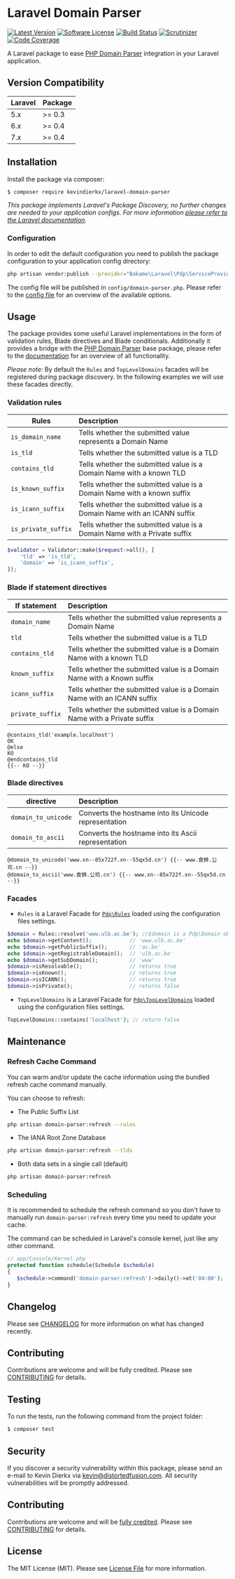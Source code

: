 # Laravel Domain Parser

[![Latest Version](https://img.shields.io/github/tag/kevindierkx/laravel-domain-parser.svg?style=flat-square)](https://github.com/kevindierkx/laravel-domain-parser/tags)
[![Software License](https://img.shields.io/badge/license-MIT-brightgreen.svg?style=flat-square)](https://github.com/kevindierkx/laravel-domain-parser/blob/master/LICENSE)
[![Build Status](https://img.shields.io/travis/kevindierkx/laravel-domain-parser.svg?style=flat-square)](https://travis-ci.org/kevindierkx/laravel-domain-parser)
[![Scrutinizer](https://img.shields.io/scrutinizer/g/kevindierkx/laravel-domain-parser.svg?style=flat-square)](https://scrutinizer-ci.com/g/kevindierkx/laravel-domain-parser/)
[![Code Coverage](https://img.shields.io/scrutinizer/coverage/g/kevindierkx/laravel-domain-parser.svg?style=flat-square)](https://scrutinizer-ci.com/g/kevindierkx/laravel-domain-parser/?branch=master)

A Laravel package to ease [PHP Domain Parser](https://github.com/jeremykendall/php-domain-parser) integration in your Laravel application.

## Version Compatibility

 Laravel  | Package
:---------|:----------
 5.x      | >= 0.3
 6.x      | >= 0.4
 7.x      | >= 0.4

## Installation

Install the package via composer:

```bash
$ composer require kevindierkx/laravel-domain-parser
```

*This package implements Laravel's Package Discovery, no further changes are needed to your application configs. For more information [please refer to the Laravel documentation](https://laravel.com/docs/packages#package-discovery).*

### Configuration

In order to edit the default configuration you need to publish the package configuration to your application config directory:

```bash
php artisan vendor:publish --provider="Bakame\Laravel\Pdp\ServiceProvider" --tag=config
```

The config file will be published in `config/domain-parser.php`. Please refer to the [config file](https://github.com/kevindierkx/laravel-domain-parser/blob/master/config/domain-parser.php) for an overview of the available options.

## Usage

The package provides some useful Laravel implementations in the form of validation rules, Blade directives and Blade conditionals. Additionally it provides a bridge with the [PHP Domain Parser](https://github.com/jeremykendall/php-domain-parser) base package, please refer to the [documentation](https://github.com/jeremykendall/php-domain-parser#documentation) for an overview of all functionality.

*Please note:* By default the `Rules` and `TopLevelDomains` facades will be registered during package discovery. In the following examples we will use these facades directly.

### Validation rules

| Rules            | Description |
| ---------------- | :----       |
| `is_domain_name` | Tells whether the submitted value represents a Domain Name |
| `is_tld` | Tells whether the submitted value is a TLD |
| `contains_tld` | Tells whether the submitted value is a Domain Name with a known TLD |
| `is_known_suffix` | Tells whether the submitted value is a Domain Name with a known suffix |
| `is_icann_suffix` | Tells whether the submitted value is a Domain Name with an ICANN suffix |
| `is_private_suffix` | Tells whether the submitted value is a Domain Name with a Private suffix |

```php
$validator = Validator::make($request->all(), [
    'tld' => 'is_tld',
    'domain' => 'is_icann_suffix',
]);
```

### Blade if statement directives
| If statement     | Description |
| ---------------- | :----       |
| `domain_name` | Tells whether the submitted value represents a Domain Name |
| `tld` | Tells whether the submitted value is a TLD |
| `contains_tld` | Tells whether the submitted value is a Domain Name with a known TLD |
| `known_suffix` | Tells whether the submitted value is a Domain Name with a Known suffix |
| `icann_suffix` | Tells whether the submitted value is a Domain Name with an ICANN suffix |
| `private_suffix` | Tells whether the submitted value is a Domain Name with a Private suffix |

```blade
@contains_tld('example.localhost')
OK
@else
KO
@endcontains_tld
{{-- KO --}}
```

### Blade directives
| directive    | Description |
| ---------------- | :----       |
| `domain_to_unicode` | Converts the hostname into its Unicode representation |
| `domain_to_ascii` | Converts the hostname into its Ascii representation |

```blade
@domain_to_unicode('www.xn--85x722f.xn--55qx5d.cn') {{-- www.食狮.公司.cn --}}
@domain_to_ascii('www.食狮.公司.cn') {{-- www.xn--85x722f.xn--55qx5d.cn --}}
```

### Facades
- `Rules` is a Laravel Facade for [`Pdp\Rules`](https://github.com/jeremykendall/php-domain-parser/blob/master/src/Rules.php) loaded using the configuration files settings.

```php
$domain = Rules::resolve('www.ulb.ac.be'); //$domain is a Pdp\Domain object
echo $domain->getContent();            // 'www.ulb.ac.be'
echo $domain->getPublicSuffix();       // 'ac.be'
echo $domain->getRegistrableDomain();  // 'ulb.ac.be'
echo $domain->getSubDomain();          // 'www'
$domain->isResolvable();               // returns true
$domain->isKnown();                    // returns true
$domain->isICANN();                    // returns true
$domain->isPrivate();                  // returns false
```

- `TopLevelDomains` is a Laravel Facade for [`Pdp\TopLevelDomains`](https://github.com/jeremykendall/php-domain-parser/blob/master/src/TopLevelDomains.php) loaded using the configuration files settings.

```php
TopLevelDomains::contains('localhost'); // return false
```

## Maintenance

### Refresh Cache Command

You can warm and/or update the cache information using the bundled refresh cache command manually.

You can choose to refresh:

- The Public Suffix List

```bash
php artisan domain-parser:refresh --rules
```

- The IANA Root Zone Database

```bash
php artisan domain-parser:refresh --tlds
```

- Both data sets in a single call (default)

```bash
php artisan domain-parser:refresh
```

### Scheduling

It is recommended to schedule the refresh command so you don't have to manually run `domain-parser:refresh` every time you need to update your cache.

The command can be scheduled in Laravel's console kernel, just like any other command.

```php
// app/Console/Kernel.php
protected function schedule(Schedule $schedule)
{
   $schedule->command('domain-parser:refresh')->daily()->at('04:00');
}
```

## Changelog
Please see [CHANGELOG](CHANGELOG.md) for more information on what has changed recently.

## Contributing

Contributions are welcome and will be fully credited. Please see [CONTRIBUTING](.github/CONTRIBUTING.md) for details.

## Testing

To run the tests, run the following command from the project folder:

``` bash
$ composer test
```

## Security

If you discover a security vulnerability within this package, please send an e-mail to Kevin Dierkx via kevin@distortedfusion.com. All security vulnerabilities will be promptly addressed.

## Contributing

Contributions are welcome and will be [fully credited](https://github.com/kevindierkx/laravel-domain-parser/graphs/contributors). Please see [CONTRIBUTING](.github/CONTRIBUTING.md) for details.

## License

The MIT License (MIT). Please see [License File](LICENSE) for more information.
